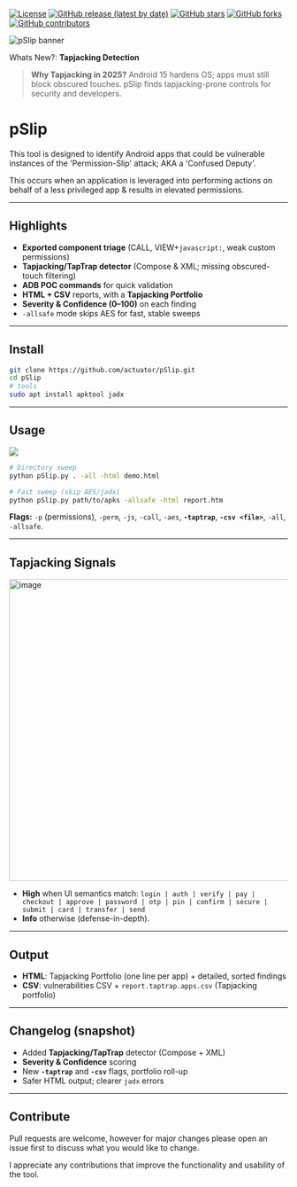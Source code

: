 
[![License](http://img.shields.io/\:license-apache-blue.svg)](http://www.apache.org/licenses/LICENSE-2.0.html)
[![GitHub release (latest by date)](https://img.shields.io/github/v/release/actuator/pSlip)](https://github.com/actuator/pSlip/releases)
[![GitHub stars](https://img.shields.io/github/stars/actuator/pSlip)](https://github.com/actuator/pSlip/stargazers)
[![GitHub forks](https://img.shields.io/github/forks/actuator/pSlip)](https://github.com/actuator/pSlip/network/members)
[![GitHub contributors](https://img.shields.io/github/contributors/actuator/pSlip)](https://github.com/actuator/pSlip/graphs/contributors)

<img src="https://github.com/user-attachments/assets/53ff5d6f-c036-4f91-b993-84d0972a04b0" alt="pSlip banner" />

>
Whats New?:
**Tapjacking Detection**
> **Why Tapjacking in 2025?**
> Android 15 hardens OS; apps must still block obscured touches. pSlip finds tapjacking-prone controls for security and developers.


# pSlip
This tool is designed to identify Android apps that could be vulnerable instances of the 'Permission-Slip' attack; AKA a 'Confused Deputy'.

This occurs when an application is leveraged into performing actions on behalf of a less privileged app & results in elevated permissions.

---

## Highlights

*  **Exported component triage** (CALL, VIEW+`javascript:`, weak custom permissions)
*  **Tapjacking/TapTrap detector** (Compose & XML; missing obscured-touch filtering)
*  **ADB POC commands** for quick validation
*  **HTML + CSV** reports, with a **Tapjacking Portfolio**
*  **Severity & Confidence (0–100)** on each finding
*  `-allsafe` mode skips AES for fast, stable sweeps

---

## Install

```bash
git clone https://github.com/actuator/pSlip.git
cd pSlip
# tools
sudo apt install apktool jadx   
```
---

## Usage

<img src="https://github.com/user-attachments/assets/1848ca30-e48e-47e5-86be-3e4ff901c03b" />


```bash
# Directory sweep
python pSlip.py . -all -html demo.html     

# Fast sweep (skip AES/jadx)
python pSlip.py path/to/apks -allsafe -html report.htm
```

**Flags:** `-p` (permissions), `-perm`, `-js`, `-call`, `-aes`, **`-taptrap`**, **`-csv <file>`**, `-all`, `-allsafe`.

---

## Tapjacking Signals

<img width="1216" height="545" alt="image" src="https://github.com/user-attachments/assets/ae41a7b5-93b3-4d8d-ac83-701f877bb3bd" />


* **High** when UI semantics match:
  `login | auth | verify | pay | checkout | approve | password | otp | pin | confirm | secure | submit | card | transfer | send`
* **Info** otherwise (defense-in-depth).
---

## Output

* **HTML**: Tapjacking Portfolio (one line per app) + detailed, sorted findings
* **CSV**: vulnerabilities CSV + `report.taptrap.apps.csv` (Tapjacking portfolio)

---

## Changelog (snapshot)

* Added **Tapjacking/TapTrap** detector (Compose + XML)
* **Severity & Confidence** scoring
* New **`-taptrap`** and **`-csv`** flags, portfolio roll-up
* Safer HTML output; clearer `jadx` errors

---

## Contribute

Pull requests are welcome, however for major changes please open an issue first to discuss what you would like to change.

I appreciate any contributions that improve the functionality and usability of the tool.
